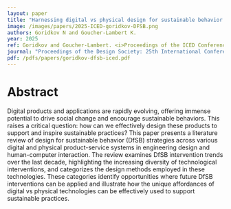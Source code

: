 ```yaml
---
layout: paper
title: "Harnessing digital vs physical design for sustainable behavior strategies: A review"
image: /images/papers/2025-ICED-goridkov-DFSB.png
authors: Goridkov N and Goucher-Lambert K.
year: 2025
ref: Goridkov and Goucher-Lambert. <i>Proceedings of the ICED Conference</i> 2025
journal: "Proceedings of the Design Society: 25th International Conference on Engineering Design."
pdf: /pdfs/papers/goridkov-dfsb-iced.pdf
---
```

		

# Abstract	

Digital products and applications are rapidly evolving, offering immense potential to drive social change and encourage sustainable behaviors. This raises a critical question: how can we effectively design these products to support and inspire sustainable practices? This paper presents a literature review of design for sustainable behavior (DfSB) strategies across various digital and physical product-service systems in engineering design and human-computer interaction. The review examines DfSB intervention trends over the last decade, highlighting the increasing diversity of technological interventions, and categorizes the design methods employed in these technologies. These categories identify opportunities where future DfSB interventions can be applied and illustrate how the unique affordances of digital vs physical technologies can be effectively used to support sustainable practices.
